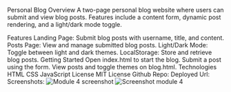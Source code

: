 Personal Blog
Overview
A two-page personal blog website where users can submit and view blog posts. Features include a content form, dynamic post rendering, and a light/dark mode toggle.

Features
Landing Page: Submit blog posts with username, title, and content.
Posts Page: View and manage submitted blog posts.
Light/Dark Mode: Toggle between light and dark themes.
LocalStorage: Store and retrieve blog posts.
Getting Started
Open index.html to start the blog.
Submit a post using the form.
View posts and toggle themes on blog.html.
Technologies
HTML
CSS
JavaScript
License
MIT License
Github Repo: 
Deployed Url:
Screenshots: ![Module 4 screenshot](https://github.com/user-attachments/assets/e3e4bd55-b78a-49a7-87c9-e4d91d7ae678)
![Screenshot module 4 ](https://github.com/user-attachments/assets/24396d5e-db7b-4739-b743-b28329469ef7)


